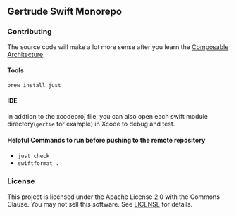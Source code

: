 ## Gertrude Swift Monorepo

### Contributing
The source code will make a lot more sense after you learn the [Composable Architecture](https://www.pointfree.co/collections/composable-architecture/composable-architecture-1-0). 
#### Tools
`brew install just`
#### IDE
In addtion to the xcodeproj file, you can also open each swift module directory(`gertie` for example) in Xcode to debug and test.
#### Helpful Commands to run before pushing to the remote repository
* `just check`
* `swiftformat .`

### License

This project is licensed under the Apache License 2.0 with the Commons Clause. 
You may not sell this software. See [LICENSE](LICENSE) for details.
